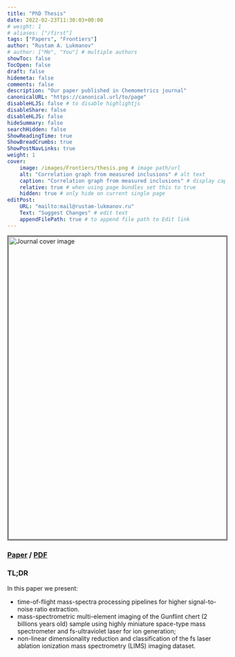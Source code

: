 ```yaml
---
title: "PhD Thesis"
date: 2022-02-23T11:30:03+00:00
# weight: 1
# aliases: ["/first"]
tags: ["Papers", "Frontiers"]
author: "Rustam A. Lukmanov"
# author: ["Me", "You"] # multiple authors
showToc: false
TocOpen: false
draft: false
hidemeta: false
comments: false
description: "Our paper published in Chemometrics journal"
canonicalURL: "https://canonical.url/to/page"
disableHLJS: false # to disable highlightjs
disableShare: false
disableHLJS: false
hideSummary: false
searchHidden: false
ShowReadingTime: true
ShowBreadCrumbs: true
ShowPostNavLinks: true
weight: 1
cover:
    image: /images/Frontiers/thesis.png # image path/url
    alt: "Correlation graph from measured inclusions" # alt text
    caption: "Correlation graph from measured inclusions" # display caption under cover
    relative: true # when using page bundles set this to true
    hidden: true # only hide on current single page
editPost:
    URL: "mailto:mail@rustam-lukmanov.ru"
    Text: "Suggest Changes" # edit text
    appendFilePath: true # to append file path to Edit link
---
```


<a  href= https://www.frontiersin.org/articles/10.3389/frai.2021.668163/full><img src='/images/Frontiers/thesis.png' alt='Journal cover image' width='700'  padding ='50' align='middle' style="border:3px solid grey"></a>

### [Paper](https://www.frontiersin.org/articles/10.3389/frai.2021.668163/full) / [PDF](/PDF/frai-04-668163)

### TL;DR

In this paper we present:

- time-of-flight mass-spectra processing pipelines for higher signal-to-noise ratio extraction.
- mass-spectrometric multi-element imaging of the Gunflint chert (2 billions years old) sample using highly miniature space-type mass spectrometer and fs-ultraviolet laser for ion generation;
- non-linear dimensionality reduction and classification of the fs laser ablation ionization mass spectrometry (LIMS) imaging
  dataset.
